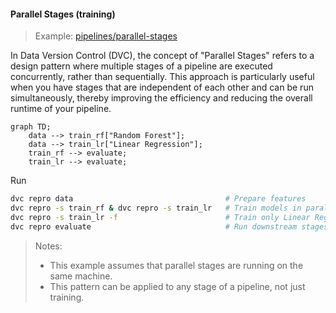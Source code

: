 #### Parallel Stages (training)

> Example: [pipelines/parallel-stages](pipelines/parallel-stages)

In Data Version Control (DVC), the concept of "Parallel Stages" refers to a design pattern where multiple stages of a pipeline are executed concurrently, rather than sequentially. This approach is particularly useful when you have stages that are independent of each other and can be run simultaneously, thereby improving the efficiency and reducing the overall runtime of your pipeline.

```mermaid
graph TD;
    data --> train_rf["Random Forest"];
    data --> train_lr["Linear Regression"];
    train_rf --> evaluate;
    train_lr --> evaluate;
```

Run

```bash
dvc repro data                                  # Prepare features
dvc repro -s train_rf & dvc repro -s train_lr   # Train models in parallel
dvc repro -s train_lr -f                        # Train only Linear Regression
dvc repro evaluate                              # Run downstream stages
```

> Notes:
>
> - This example assumes that parallel stages are running on the same machine.
> - This pattern can be applied to any stage of a pipeline, not just training.
